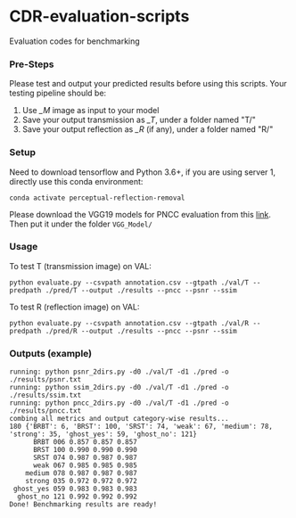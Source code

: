 # CDR-evaluation-scripts
Evaluation codes for benchmarking

### Pre-Steps
Please test and output your predicted results before using this scripts. Your testing pipeline should be:
1. Use *_M* image as input to your model 
2. Save your output transmission as *_T*, under a folder named "T/"
3. Save your output reflection as *_R* (if any), under a folder named "R/"

### Setup
Need to download tensorflow and Python 3.6+, if you are using server 1, directly use this conda environment:
```
conda activate perceptual-reflection-removal
```

Please download the VGG19 models for PNCC evaluation from this [link](https://hkustconnect-my.sharepoint.com/:f:/g/personal/cleiaa_connect_ust_hk/EmGaVX18EfFDn49CA_eTeEoBLhhvwv7aspvGp-GWD_sFTQ?e=GtOqnc).
Then put it under the folder ```VGG_Model/```

### Usage
To test T (transmission image) on VAL:
```
python evaluate.py --csvpath annotation.csv --gtpath ./val/T --predpath ./pred/T --output ./results --pncc --psnr --ssim
```


To test R (reflection image) on VAL:
```
python evaluate.py --csvpath annotation.csv --gtpath ./val/R --predpath ./pred/R --output ./results --pncc --psnr --ssim
```

### Outputs (example)
```
running: python psnr_2dirs.py -d0 ./val/T -d1 ./pred -o ./results/psnr.txt
running: python ssim_2dirs.py -d0 ./val/T -d1 ./pred -o ./results/ssim.txt
running: python pncc_2dirs.py -d0 ./val/T -d1 ./pred -o ./results/pncc.txt
combing all metrics and output category-wise results...
180 {'BRBT': 6, 'BRST': 100, 'SRST': 74, 'weak': 67, 'medium': 78, 'strong': 35, 'ghost_yes': 59, 'ghost_no': 121}
      BRBT 006 0.857 0.857 0.857
      BRST 100 0.990 0.990 0.990
      SRST 074 0.987 0.987 0.987
      weak 067 0.985 0.985 0.985
    medium 078 0.987 0.987 0.987
    strong 035 0.972 0.972 0.972
 ghost_yes 059 0.983 0.983 0.983
  ghost_no 121 0.992 0.992 0.992
Done! Benchmarking results are ready!
```

